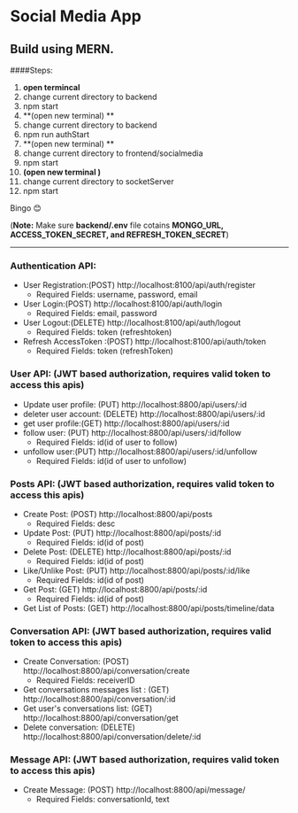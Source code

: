 # Social Media App
## Build using MERN.

####Steps:
1. **open termincal**
2. change current directory to backend
3. npm start
4. **(open new terminal) **
5. change current directory to backend
6. npm run authStart
7. **(open new terminal) **
8. change current directory to frontend/socialmedia
9. npm start
10. **(open new terminal )**
11. change current directory to socketServer
12. npm start

Bingo :blush:

(**Note:**  Make sure **backend/.env** file cotains **MONGO_URL, ACCESS_TOKEN_SECRET,  and REFRESH_TOKEN_SECRET**)


------------



### Authentication API:
- User Registration:(POST) http://localhost:8100/api/auth/register
	- Required Fields: username, password, email
- User Login:(POST) http://localhost:8100/api/auth/login
	- Required Fields: email, password
- User Logout:(DELETE) http://localhost:8100/api/auth/logout
	- Required Fields: token (refreshtoken)
- Refresh AccessToken :(POST) http://localhost:8100/api/auth/token
	- Required Fields: token (refreshToken)

### User API: (JWT based authorization, requires valid token to access this apis)
- Update user profile: (PUT) http://localhost:8800/api/users/:id
- deleter user account: (DELETE) http://localhost:8800/api/users/:id
- get user profile:(GET) http://localhost:8800/api/users/:id
- follow user: (PUT) http://localhost:8800/api/users/:id/follow
	- Required Fields: id(id of user to follow)
- unfollow user:(PUT) http://localhost:8800/api/users/:id/unfollow
	- Required Fields: id(id of user to unfollow)

### Posts API: (JWT based authorization, requires valid token to access this apis)
- Create Post: (POST) http://localhost:8800/api/posts
	- Required Fields: desc
- Update Post: (PUT) http://localhost:8800/api/posts/:id
	- Required Fields: id(id of post)
- Delete Post: (DELETE) http://localhost:8800/api/posts/:id
	- Required Fields: id(id of post)
- Like/Unlike Post: (PUT) http://localhost:8800/api/posts/:id/like
	- Required Fields: id(id of post)
- Get Post: (GET) http://localhost:8800/api/posts/:id
	- Required Fields: id(id of post)
- Get List of Posts: (GET) http://localhost:8800/api/posts/timeline/data

### Conversation API: (JWT based authorization, requires valid token to access this apis)
- Create Conversation: (POST) http://localhost:8800/api/conversation/create
	- Required Fields: receiverID
- Get conversations messages list : (GET) http://localhost:8800/api/conversation/:id
- Get user's conversations list: (GET) http://localhost:8800/api/conversation/get
- Delete conversation: (DELETE) http://localhost:8800/api/conversation/delete/:id

### Message API: (JWT based authorization, requires valid token to access this apis)
- Create Message: (POST) http://localhost:8800/api/message/
	- Required Fields: conversationId, text